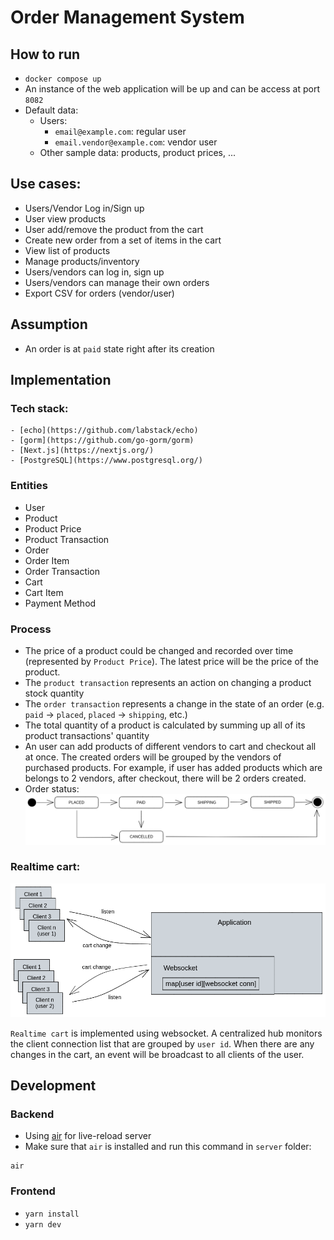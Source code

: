 # Order Management System

## How to run
- `docker compose up` 
- An instance of the web application will be up and can be access at port `8082`
- Default data:
    - Users:
        - `email@example.com`: regular user
        - `email.vendor@example.com`: vendor user
    - Other sample data: products, product prices, ...
## Use cases:
- Users/Vendor Log in/Sign up
- User view products
- User add/remove the product from the cart
- Create new order from a set of items in the cart
- View list of products
- Manage products/inventory
- Users/vendors can log in, sign up
- Users/vendors can manage their own orders
- Export CSV for orders (vendor/user)

## Assumption
- An order is at `paid` state right after its creation

## Implementation
### Tech stack:
    - [echo](https://github.com/labstack/echo)
    - [gorm](https://github.com/go-gorm/gorm)
    - [Next.js](https://nextjs.org/)
    - [PostgreSQL](https://www.postgresql.org/)
### Entities
- User
- Product
- Product Price
- Product Transaction
- Order
- Order Item
- Order Transaction
- Cart
- Cart Item
- Payment Method
### Process
- The price of a product could be changed and recorded over time (represented by `Product Price`). The latest price will be the price of the product.
- The `product transaction` represents an action on changing a product stock quantity
- The `order transaction`  represents a change in the state of an order  (e.g. `paid` -> `placed`, `placed` -> `shipping`, etc.)
- The total quantity of a product is calculated by  summing up all of its product transactions' quantity 
- An user can add products of different vendors to cart and checkout all at once. The created orders will be grouped by the vendors of purchased products. For example, if user has added products which are belongs to 2 vendors, after checkout, there will be 2 orders created.
- Order status:
![order status](./img/order-status.png "Order status")
### Realtime cart:
![realtime cart](./img/realtime-cart.png "Realtime cart")

`Realtime cart` is implemented using websocket. A centralized hub monitors the client connection list that are grouped by `user id`. When there are any changes in the cart, an event will be broadcast to all clients of the user.

## Development
### Backend
- Using [air](https://github.com/cosmtrek/air) for live-reload server
- Make sure that `air` is installed and run this command in `server` folder:
```
air
```

### Frontend
- `yarn install`
- `yarn dev`
